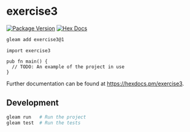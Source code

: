 # exercise3

[![Package Version](https://img.shields.io/hexpm/v/exercise3)](https://hex.pm/packages/exercise3)
[![Hex Docs](https://img.shields.io/badge/hex-docs-ffaff3)](https://hexdocs.pm/exercise3/)

```sh
gleam add exercise3@1
```
```gleam
import exercise3

pub fn main() {
  // TODO: An example of the project in use
}
```

Further documentation can be found at <https://hexdocs.pm/exercise3>.

## Development

```sh
gleam run   # Run the project
gleam test  # Run the tests
```
